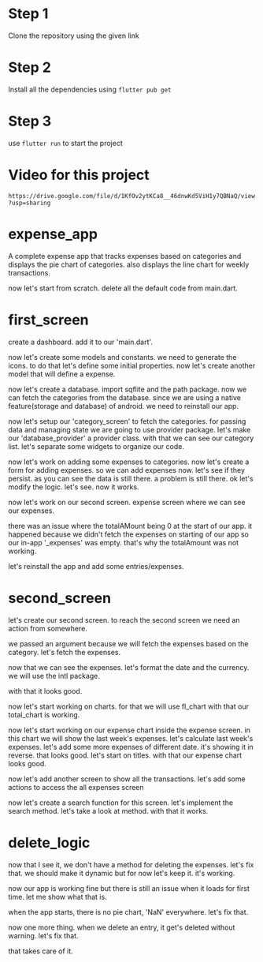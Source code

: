 # Step 1
Clone the repository using the given link

# Step 2
Install all the dependencies using 
`flutter pub get`

# Step 3
use `flutter run` to start the project

# Video for this project
`https://drive.google.com/file/d/1KfOv2ytKCa8__46dnwKd5ViH1y7QBNaQ/view?usp=sharing`

# expense_app
A complete expense app that tracks expenses based on categories and displays the pie chart of categories.
also displays the line chart for weekly transactions.

now let's start from scratch.
delete all the default code from main.dart.

# first_screen
create a dashboard.
add it to our 'main.dart'.

now let's create some models and constants.
we need to generate the icons.
to do that let's define some initial properties.
now let's create another model that will define a expense.

now let's create a database.
import sqflite and the path package.
now we can fetch the categories from the database.
since we are using a native feature(storage and database) of android.
we need to reinstall our app.

now let's setup our 'category_screen' to fetch the categories.
for passing data and managing state we are going to use provider package.
let's make our 'database_provider' a provider class.
with that we can see our category list.
let's separate some widgets to organize our code.

now let's work on adding some expenses to categories.
now let's create a form for adding expenses.
so we can add expenses now.
let's see if they persist.
as you can see the data is still there.
a problem is still there.
ok let's modify the logic.
let's see.
now it works.

now let's work on our second screen.
expense screen  where we can see our expenses.

there was an issue where the totalAMount being 0 at the start of our app.
it happened because we didn't fetch the expenses on starting of our app so our in-app
'_expenses' was empty. that's why the totalAmount was not working.

let's reinstall the app and add some entries/expenses.


# second_screen
let's create our second screen.
to reach the second screen we need an action from somewhere.

we passed an argument because we will fetch the expenses based on the category.
let's fetch the expenses.

now that we can see the expenses.
let's format the date and the currency.
we will use the intl package.

with that it looks good.

now let's start working on charts.
for that we will use fl_chart
with that our total_chart is working.

now let's start working on our expense chart inside the expense screen.
in this chart we will show the last week's expenses.
let's calculate last week's expenses.
let's add some more expenses of different date.
it's showing it in reverse.
that looks good.
let's start on titles.
with that our expense chart looks good.

now let's add another screen to show all the transactions.
let's add some actions to access the all expenses screen

now let's create a search function for this screen.
let's implement the search method.
let's take a look at method.
with that it works.

# delete_logic
now that I see it, we don't have a method for deleting the expenses.
let's fix that.
we should make it dynamic but for now let's keep it.
it's working.

now our app is working fine but there is still an issue when it loads for first time.
let me show what that is.

when the app starts, there is no pie chart, 'NaN' everywhere.
let's fix that.

now one more thing.
when we delete an entry, it get's deleted without warning.
let's fix that.

that takes care of it.
